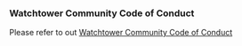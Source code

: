 ### Watchtower Community Code of Conduct

Please refer to out [Watchtower Community Code of Conduct](https://github.com/nicholas-fedor/watchtower/.github/blob/master/CODE_OF_CONDUCT.md)
